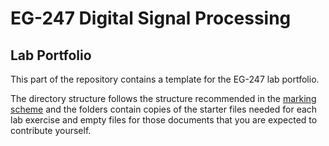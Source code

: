 # EG-247 Digital Signal Processing

## Lab Portfolio

This part of the repository contains a template for the EG-247 lab portfolio.

The directory structure follows the structure recommended in the [marking
scheme](https://docs.google.com/spreadsheets/d/1U-O2hu_Th369EHp6mdc1_j_7ARew2WosE93cjsW012c/edit?usp=sharing) and the folders contain copies of the starter files needed for
each lab exercise and empty files for those documents that you are
expected to contribute yourself.
